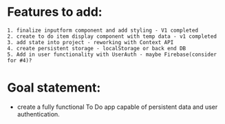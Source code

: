 # Features to add:
    1. finalize inputform component and add styling - V1 completed
    2. create to do item display component with temp data - v1 completed
    3. add state into project - reworking with Context API
    4. create persistent storage - localStorage or back end DB
    5. Add in user functionality with UserAuth - maybe Firebase(consider for #4)?


# Goal statement:
 - create a fully functional To Do app capable of persistent data and user authentication.
